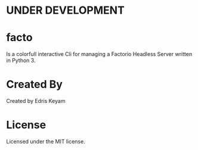 
# UNDER DEVELOPMENT


# facto
Is a colorfull interactive Cli for managing a Factorio Headless Server written in Python 3.





# Created By

Created by Edris Keyam



# License

Licensed under the MIT license.